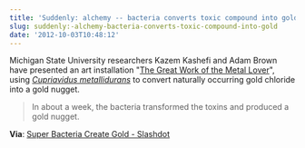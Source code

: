 ```yaml
---
title: 'Suddenly: alchemy -- bacteria converts toxic compound into gold'
slug: suddenly:-alchemy-bacteria-converts-toxic-compound-into-gold
date: '2012-10-03T10:48:12'
---
```


Michigan State University researchers Kazem Kashefi and Adam Brown have presented an art installation "[The Great Work of the Metal Lover](http://news.msu.edu/story/superman-strength-bacteria-produces-gold/)", using [*Cupriavidus metallidurans*](http://en.wikipedia.org/wiki/Cupriavidus_metallidurans) to convert naturally occurring gold chloride into a gold nugget.

> In about a week, the bacteria transformed the toxins and produced a gold nugget.

**Via**: [Super Bacteria Create Gold - Slashdot](http://science.slashdot.org/story/12/10/02/2246242/super-bacteria-create-gold)

<!--more-->

